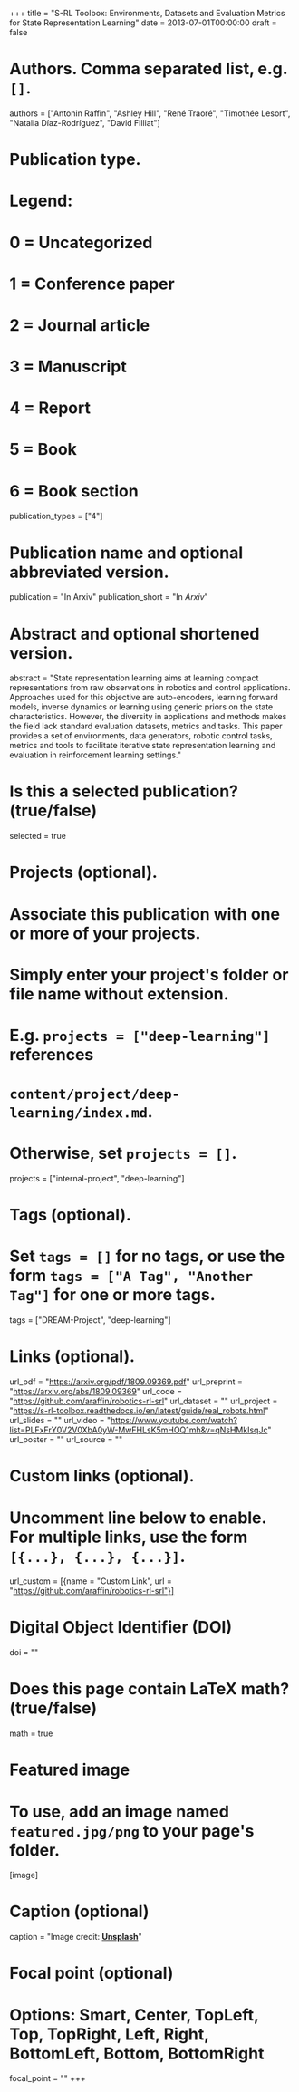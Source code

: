 +++
title = "S-RL Toolbox: Environments, Datasets and Evaluation Metrics for State Representation Learning"
date = 2013-07-01T00:00:00
draft = false

# Authors. Comma separated list, e.g. `[]`.
authors = ["Antonin Raffin", "Ashley Hill", "René Traoré", "Timothée Lesort", "Natalia Díaz-Rodríguez", "David Filliat"]
# Publication type.
# Legend: 
# 0 = Uncategorized
# 1 = Conference paper
# 2 = Journal article
# 3 = Manuscript
# 4 = Report
# 5 = Book
# 6 = Book section
publication_types = ["4"]

# Publication name and optional abbreviated version.
publication = "In Arxiv"
publication_short = "In *Arxiv*"

# Abstract and optional shortened version.
abstract = "State representation learning aims at learning compact representations from raw observations in robotics and control applications. Approaches used for this objective are auto-encoders, learning forward models, inverse dynamics or learning using generic priors on the state characteristics. However, the diversity in applications and methods makes the field lack standard evaluation datasets, metrics and tasks. This paper provides a set of environments, data generators, robotic control tasks, metrics and tools to facilitate iterative state representation learning and evaluation in reinforcement learning settings."

# Is this a selected publication? (true/false)
selected = true

# Projects (optional).
#   Associate this publication with one or more of your projects.
#   Simply enter your project's folder or file name without extension.
#   E.g. `projects = ["deep-learning"]` references 
#   `content/project/deep-learning/index.md`.
#   Otherwise, set `projects = []`.
projects = ["internal-project", "deep-learning"]

# Tags (optional).
#   Set `tags = []` for no tags, or use the form `tags = ["A Tag", "Another Tag"]` for one or more tags.
tags = ["DREAM-Project", "deep-learning"]

# Links (optional).
url_pdf = "https://arxiv.org/pdf/1809.09369.pdf"
url_preprint = "https://arxiv.org/abs/1809.09369"
url_code = "https://github.com/araffin/robotics-rl-srl"
url_dataset = ""
url_project = "https://s-rl-toolbox.readthedocs.io/en/latest/guide/real_robots.html"
url_slides = ""
url_video = "https://www.youtube.com/watch?list=PLFxFrY0V2V0XbA0yW-MwFHLsK5mHOQ1mh&v=qNsHMkIsqJc"
url_poster = ""
url_source = ""

# Custom links (optional).
#   Uncomment line below to enable. For multiple links, use the form `[{...}, {...}, {...}]`.
url_custom = [{name = "Custom Link", url = "https://github.com/araffin/robotics-rl-srl"}]

# Digital Object Identifier (DOI)
doi = ""

# Does this page contain LaTeX math? (true/false)
math = true

# Featured image
# To use, add an image named `featured.jpg/png` to your page's folder. 
[image]
  # Caption (optional)
  caption = "Image credit: [**Unsplash**](https://github.com/araffin/robotics-rl-srl)"

  # Focal point (optional)
  # Options: Smart, Center, TopLeft, Top, TopRight, Left, Right, BottomLeft, Bottom, BottomRight
  focal_point = ""
+++

<!-- More detail can easily be written here using *Markdown* and $\rm \LaTeX$ math code.
 -->